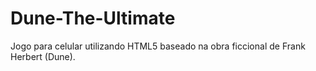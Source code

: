 # Dune-The-Ultimate
Jogo para celular utilizando HTML5 baseado na obra ficcional de Frank Herbert (Dune).
